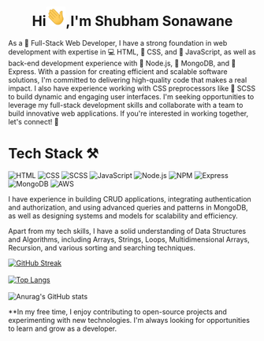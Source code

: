 <h1 align="center">Hi<img src="https://raw.githubusercontent.com/benbahrenburg/benbahrenburg/main/assets/wave.gif" width="40" alt="Boy's in Jacket">,I'm Shubham Sonawane</h1>

As a 🚀 Full-Stack Web Developer, I have a strong foundation in web development with expertise in 💻 HTML, 🎨 CSS, and 🌟 JavaScript, as well as back-end development experience with 🚪 Node.js, 🍃 MongoDB, and 🚀 Express. With a passion for creating efficient and scalable software solutions, I'm committed to delivering high-quality code that makes a real impact. I also have experience working with CSS preprocessors like 🔮 SCSS to build dynamic and engaging user interfaces. I'm seeking opportunities to leverage my full-stack development skills and collaborate with a team to build innovative web applications. If you're interested in working together, let's connect! 🤝
<h1>Tech Stack ⚒️</h1>

![HTML](https://img.shields.io/badge/-HTML-323795?style=flat-square&logo=html5&logoColor=white)
![CSS](https://img.shields.io/badge/-CSS-323795?style=flat-square&logo=css3&logoColor=white)
![SCSS](https://img.shields.io/badge/-SCSS-323795?style=flat-square&logo=sass&logoColor=white)
![JavaScript](https://img.shields.io/badge/-JavaScript-323795?style=flat-square&logo=javascript&logoColor=white)
![Node.js](https://img.shields.io/badge/-Node.js-323795?style=flat-square&logo=node.js&logoColor=white)
![NPM](https://img.shields.io/badge/-NPM-323795?style=flat-square&logo=npm&logoColor=white)
![Express](https://img.shields.io/badge/-Express-323795?style=flat-square&logo=express&logoColor=white)
![MongoDB](https://img.shields.io/badge/-MongoDB-323795?style=flat-square&logo=mongodb&logoColor=white)
![AWS](https://img.shields.io/badge/-AWS-323795?style=flat-square&logo=amazon-aws&logoColor=white)

I have experience in building CRUD applications, integrating authentication and authorization, and using advanced queries and patterns in MongoDB, as well as designing systems and models for scalability and efficiency.

Apart from my tech skills, I have a solid understanding of Data Structures and Algorithms, including Arrays, Strings, Loops, Multidimensional Arrays, Recursion, and various sorting and searching techniques.


[![GitHub Streak](https://streak-stats.demolab.com/?user=ShuShu-8788&theme=tokyonight-duo)](https://git.io/streak-stats)
<br><br>
[![Top Langs](https://github-readme-stats.vercel.app/api/top-langs/?username=ShuShu-8788&layout=compact&theme=tokyonight)](https://github.com/anuraghazra/github-readme-stats)
<br><br>
![Anurag's GitHub stats](https://github-readme-stats.vercel.app/api?username=ShuShu-8788&show_icons=true&theme=tokyonight)



**In my free time, I enjoy contributing to open-source projects and experimenting with new technologies. I'm always looking for opportunities to learn and grow as a developer.
